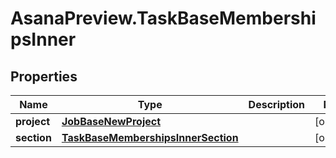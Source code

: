 # AsanaPreview.TaskBaseMembershipsInner

## Properties

Name | Type | Description | Notes
------------ | ------------- | ------------- | -------------
**project** | [**JobBaseNewProject**](JobBaseNewProject.md) |  | [optional] 
**section** | [**TaskBaseMembershipsInnerSection**](TaskBaseMembershipsInnerSection.md) |  | [optional] 


